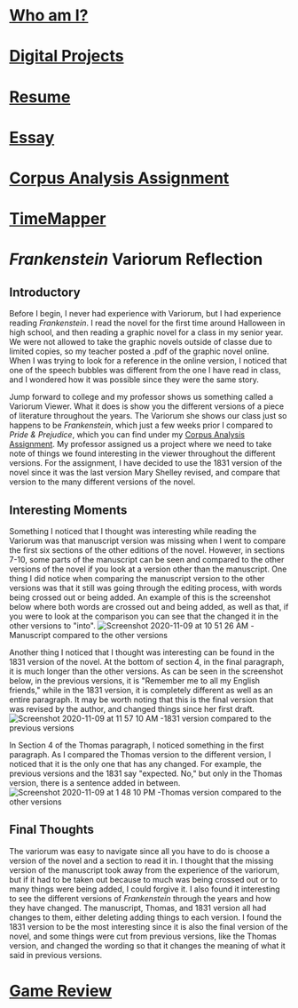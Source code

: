 # [Who am I?](https://nxh5137.github.io/huster/)
# [Digital Projects](https://nxh5137.github.io/huster/DigitalProjects)
# [Resume](https://nxh5137.github.io/huster/Resume)
# [Essay](https://nxh5137.github.io/huster/Essay)
# [Corpus Analysis Assignment](https://nxh5137.github.io/huster/CorpusAnalysisAssignment)
# [TimeMapper](https://nxh5137.github.io/huster/TimeMapper)
# _Frankenstein_ Variorum Reflection
## Introductory
  Before I begin, I never had experience with Variorum, but I had experience reading _Frankenstein_.
I read the novel for the first time around Halloween in high school, and then reading a graphic novel for a class in my senior year.
We were not allowed to take the graphic novels outside of classe due to limited copies, so my teacher posted a .pdf of the graphic novel online.
When I was trying to look for a reference in the online version, I noticed that one of the speech bubbles was different from the one I have read in class, and I wondered how it was possible since they were the same story.

  Jump forward to college and my professor shows us something called a Variorum Viewer.
What it does is show you the different versions of a piece of literature throughout the years.
The Variorum she shows our class just so happens to be _Frankenstein_, which just a few weeks prior I compared to _Pride & Prejudice_, which you can find under my [Corpus Analysis Assignment](https://nxh5137.github.io/huster/CorpusAnalysisAssignment).
My professor assigned us a project where we need to take note of things we found interesting in the viewer throughout the different versions.
For the assignment, I have decided to use the 1831 version of the novel since it was the last version Mary Shelley revised, and compare that version to the many different versions of the novel.

## Interesting Moments
  Something I noticed that I thought was interesting while reading the Variorum was that manuscript version was missing when I went to compare the first six sections of the other editions of the novel.
However, in sections 7-10, some parts of the manuscript can be seen and compared to the other versions of the novel if you look at a version other than the manuscript.
One thing I did notice when comparing the manuscript version to the other versions was that it still was going through the editing process, with words being crossed out or being added.
An example of this is the screenshot below where both words are crossed out and being added, as well as that, if you were to look at the comparison you can see that the changed it in the other versions to "into".
![Screenshot 2020-11-09 at 10 51 26 AM](https://user-images.githubusercontent.com/34407859/98564448-645b6d80-227a-11eb-9e04-02ebd2392446.png)
-Manuscript compared to the other versions

  Another thing I noticed that I thought was interesting can be found in the 1831 version of the novel.
At the bottom of section 4, in the final paragraph, it is much longer than the other versions.
As can be seen in the screenshot below, in the previous versions, it is "Remember me to all my English friends," while in the 1831 version, it is completely different as well as an entire paragraph. 
It may be worth noting that this is the final version that was revised by the author, and changed things since her first draft.
![Screenshot 2020-11-09 at 11 57 10 AM](https://user-images.githubusercontent.com/34407859/98571645-c0c28b00-2282-11eb-8157-46aa5dffa3f2.png)
-1831 version compared to the previous versions

  In Section 4 of the Thomas paragraph, I noticed something in the first paragraph.
As I compared the Thomas version to the different version, I noticed that it is the only one that has any changed.
For example, the previous versions and the 1831 say "expected. No," but only in the Thomas version, there is a sentence added in between.
![Screenshot 2020-11-09 at 1 48 10 PM](https://user-images.githubusercontent.com/34407859/98583363-3bdf6d80-2292-11eb-8fd6-c379bfd36504.png)
-Thomas version compared to the other versions

## Final Thoughts
  The variorum was easy to navigate since all you have to do is choose a version of the novel and a section to read it in.
I thought that the missing version of the manuscript took away from the experience of the variorum, but if it had to be taken out because to much was being crossed out or to many things were being added, I could forgive it. 
I also found it interesting to see the different versions of _Frankenstein_ through the years and how they have changed.
The manuscript, Thomas, and 1831 version all had changes to them, either deleting adding things to each version.
I found the 1831 version to be the most interesting since it is also the final version of the novel, and some things were cut from previous versions, like the Thomas version, and changed the wording so that it changes the meaning of what it said in previous versions.

# [Game Review](https://nxh5137.github.io/huster/Game%20Review)
